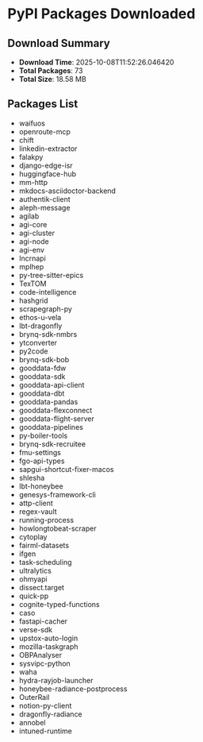 # PyPI Packages Downloaded

## Download Summary
- **Download Time**: 2025-10-08T11:52:26.046420
- **Total Packages**: 73
- **Total Size**: 18.58 MB

## Packages List
- waifuos
- openroute-mcp
- chift
- linkedin-extractor
- falakpy
- django-edge-isr
- huggingface-hub
- mm-http
- mkdocs-asciidoctor-backend
- authentik-client
- aleph-message
- agilab
- agi-core
- agi-cluster
- agi-node
- agi-env
- lncrnapi
- mplhep
- py-tree-sitter-epics
- TexTOM
- code-intelligence
- hashgrid
- scrapegraph-py
- ethos-u-vela
- lbt-dragonfly
- brynq-sdk-nmbrs
- ytconverter
- py2code
- brynq-sdk-bob
- gooddata-fdw
- gooddata-sdk
- gooddata-api-client
- gooddata-dbt
- gooddata-pandas
- gooddata-flexconnect
- gooddata-flight-server
- gooddata-pipelines
- py-boiler-tools
- brynq-sdk-recruitee
- fmu-settings
- fgo-api-types
- sapgui-shortcut-fixer-macos
- shlesha
- lbt-honeybee
- genesys-framework-cli
- attp-client
- regex-vault
- running-process
- howlongtobeat-scraper
- cytoplay
- fairml-datasets
- ifgen
- task-scheduling
- ultralytics
- ohmyapi
- dissect.target
- quick-pp
- cognite-typed-functions
- caso
- fastapi-cacher
- verse-sdk
- upstox-auto-login
- mozilla-taskgraph
- OBPAnalyser
- sysvipc-python
- waha
- hydra-rayjob-launcher
- honeybee-radiance-postprocess
- OuterRail
- notion-py-client
- dragonfly-radiance
- annobel
- intuned-runtime
